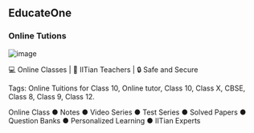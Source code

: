 ## EducateOne
### Online Tutions

![image](https://educateone.weebly.com/uploads/1/3/0/1/130189867/poster-a3-v5_orig.jpg)

💻 Online Classes | 🥇 IITian Teachers | 🔒 Safe and Secure

Tags: 
Online Tuitions for Class 10, Online tutor, Class 10, Class X, CBSE, Class 8, Class 9, Class 12.

Online Class ● Notes ● Video Series ● Test Series ● Solved Papers ● Question Banks ● Personalized Learning ● IITian Experts

